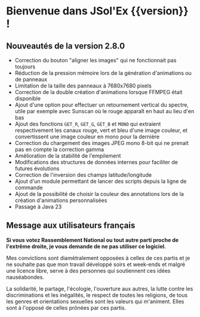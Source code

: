 # Bienvenue dans JSol'Ex {{version}} !

## Nouveautés de la version 2.8.0

- Correction du bouton "aligner les images" qui ne fonctionnait pas toujours
- Réduction de la pression mémoire lors de la génération d'animations ou de panneaux
- Limitation de la taille des panneaux à 7680x7680 pixels
- Correction de la double création d'animations lorsque FFMPEG était disponible
- Ajout d'une option pour effectuer un retournement vertical du spectre, utile par exemple avec Sunscan où le rouge apparaît en haut au lieu d'en bas
- Ajout des fonctions `GET_R`, `GET_G`, `GET_B` et `MONO` qui extraient respectivement les canaux rouge, vert et bleu d'une image couleur, et convertissent une image couleur en mono pour la dernière
- Correction du chargement des images JPEG mono 8-bit qui ne prenait pas en compte la correction gamma
- Amélioration de la stabilité de l'empilement
- Modifications des structures de données internes pour faciliter de futures évolutions
- Correction de l'inversion des champs latitude/longitude
- Ajout d'un module permettant de lancer des scripts depuis la ligne de commande
- Ajout de la possibilité de choisir la couleur des annotations lors de la création d'animations personnalisées
- Passage à Java 23

## Message aux utilisateurs français

**Si vous votez Rassemblement National ou tout autre parti proche de l'extrême droite, je vous demande de ne pas utiliser ce logiciel.**

Mes convictions sont diamètralement opposées à celles de ces partis et je ne souhaite pas que mon travail développé soirs et week-ends et malgré une licence libre, serve à des personnes qui soutiennent ces idées nauséabondes.

La solidarité, le partage, l'écologie, l'ouverture aux autres, la lutte contre les discriminations et les inégalités, le respect de toutes les religions, de tous les genres et orientations sexuelles sont les valeurs qui m'animent.
Elles sont à l'opposé de celles prônées par ces partis.
